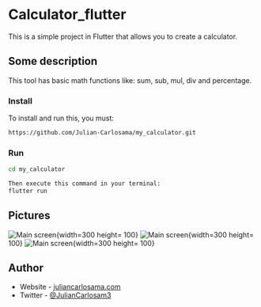 # Calculator_flutter

This is a simple project in Flutter that allows you to create a calculator.

## Some description

This tool has basic math functions like: sum, sub, mul, div and percentage.

### Install

To install and run this, you must:

```bash
https://github.com/Julian-Carlosama/my_calculator.git
````
### Run 
```bash
cd my_calculator

Then execute this command in your terminal:
flutter run
````
## Pictures
![Main screen](https://github.com/Julian-Carlosama/my_calculator/blob/main/screens/ImageCel1.png){width=300 height= 100}
![Main screen](https://github.com/Julian-Carlosama/my_calculator/blob/main/screens/xsmart.png){width=300 height= 100}
![Main screen](https://github.com/Julian-Carlosama/my_calculator/blob/main/screens/tablet10inch.png){width=300 height= 100}


## Author

- Website - [juliancarlosama.com](https://juliancarlosama.com)
- Twitter - [@JulianCarlosam3](https://www.twitter.com/JulianCarlosam3)

